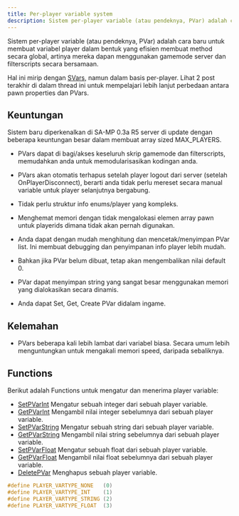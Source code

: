 ```yaml
---
title: Per-player variable system
description: Sistem per-player variable (atau pendeknya, PVar) adalah cara baru untuk membuat variabel player dalam bentuk yang efisien membuat method secara global, artinya mereka dapan menggunakan gamemode server dan filterscripts secara bersamaan.
---
```


Sistem per-player variable (atau pendeknya, PVar) adalah cara baru untuk membuat variabel player dalam bentuk yang efisien membuat method secara global, artinya mereka dapan menggunakan gamemode server dan filterscripts secara bersamaan.

Hal ini mirip dengan [SVars](servervariablesystem), namun dalam basis per-player. Lihat 2 post terakhir di dalam thread ini untuk mempelajari lebih lanjut perbedaan antara pawn properties dan PVars.

## Keuntungan

Sistem baru diperkenalkan di SA-MP 0.3a R5 server di update dengan beberapa keuntungan besar dalam membuat array sized MAX_PLAYERS.

- PVars dapat di bagi/akses keseluruh skrip gamemode dan filterscripts, memudahkan anda untuk memodularisasikan kodingan anda.

- PVars akan otomatis terhapus setelah player logout dari server (setelah OnPlayerDisconnect), berarti anda tidak perlu mereset secara manual variable untuk player selanjutnya bergabung.

- Tidak perlu struktur info enums/player yang kompleks.

- Menghemat memori dengan tidak mengalokasi elemen array pawn untuk playerids dimana tidak akan pernah digunakan.

- Anda dapat dengan mudah menghitung dan mencetak/menyimpan PVar list. Ini membuat debugging dan penyimpanan info player lebih mudah.

- Bahkan jika PVar belum dibuat, tetap akan mengembalikan nilai default 0.

- PVar dapat menyimpan string yang sangat besar menggunakan memori yang dialokasikan secara dinamis.

- Anda dapat Set, Get, Create PVar didalam ingame.

## Kelemahan

- PVars beberapa kali lebih lambat dari variabel biasa. Secara umum lebih menguntungkan untuk mengakali memori speed, daripada sebaliknya.

## Functions

Berikut adalah Functions untuk mengatur dan menerima player variable:

- [SetPVarInt](../scripting/functions/SetPVarInt) Mengatur sebuah integer dari sebuah player variable.
- [GetPVarInt](../scripting/functions/GetPVarInt) Mengambil nilai integer sebelumnya dari sebuah player variable.
- [SetPVarString](../scripting/functions/SetPVarString) Mengatur sebuah string dari sebuah player variable.
- [GetPVarString](../scripting/functions/GetPVarString) Mengambil nilai string sebelumnya dari sebuah player variable.
- [SetPVarFloat](../scripting/functions/SetPVarFloat) Mengatur sebuah float dari sebuah player variable.
- [GetPVarFloat](../scripting/functions/GetPVarFloat) Mengambil nilai float sebelumnya dari sebuah player variable.
- [DeletePVar](../scripting/functions/DeletePVar) Menghapus sebuah player variable.

```c
#define PLAYER_VARTYPE_NONE   (0)
#define PLAYER_VARTYPE_INT    (1)
#define PLAYER_VARTYPE_STRING (2)
#define PLAYER_VARTYPE_FLOAT  (3)
```
